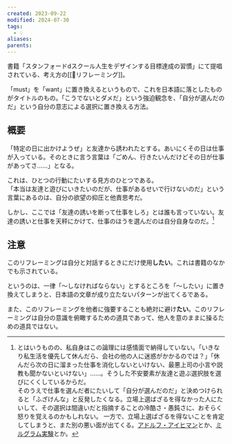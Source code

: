 ```yaml
---
created: 2023-09-22
modified: 2024-07-30
tags:
  - 💡
aliases: 
parents: 
---
```

書籍「スタンフォードdスクール人生をデザインする目標達成の習慣」にて提唱されている、考え方の[[📝リフレーミング]]。

「must」を「want」に置き換えるというもので、これを日本語に落としたものがタイトルのもの。「こうでないとダメだ」という強迫観念を、「自分が選んだのだ」という自分の意志による選択に置き換える方法。

## 概要
「特定の日に出かけようぜ」と友達から誘われたとする。あいにくその日は仕事が入っている。そのときに言う言葉は「ごめん、行きたいんだけどその日が仕事があってさ……」となる。

これは、ひとつの行動にたいする見方のひとつである。  
「本当は友達と遊びにいきたいのだが、仕事があるせいで行けないのだ」という言葉にあるのは、自分の欲望の抑圧と他責思考だ。

しかし、ここでは「友達の誘いを断って仕事をしろ」とは誰も言っていない。友達の誘いと仕事を天秤にかけて、仕事のほうを選んだのは自分自身なのだ。[^でも納得はしない]

[^でも納得はしない]: とはいうものの、私自身はこの論理には感情面で納得していない。「いきなり私生活を優先して休んだら、会社の他の人に迷惑がかかるのでは？」「休んだら次の日に溜まった仕事を消化しないといけない、最悪上司の小言や説教も聞かないといけない」……。そうした不安要素が友達と遊ぶ選択肢を選びにくくしているからだ。  
	そのうえで仕事を選んだ者にたいして「自分が選んだのだ」と決めつけられると「ふざけんな」と反発したくなる。立場上選ばざるを得なかった人にたいして、その選択は間違いだと指摘することの冷酷さ・愚鈍さに、おそらく怒りを覚えるのかもしれない。
	一方で、立場上選ばざるを得ないことを肯定してしまうと、また別の悪い面が出てくる。[アドルフ・アイヒマン](https://ja.wikipedia.org/wiki/%E3%82%A2%E3%83%89%E3%83%AB%E3%83%95%E3%83%BB%E3%82%A2%E3%82%A4%E3%83%92%E3%83%9E%E3%83%B3)とか、[ミルグラム実験](https://ja.wikipedia.org/wiki/%E3%83%9F%E3%83%AB%E3%82%B0%E3%83%A9%E3%83%A0%E5%AE%9F%E9%A8%93)とか。

## 注意
このリフレーミングは自分と対話するときにだけ使用**したい**。これは書籍のなかでも示されている。

というのは、一律「～しなければならない」とするところを「～したい」に置き換えてしまうと、日本語の文章が成り立たないパターンが出てくるである。

また、このリフレーミングを他者に強要することも絶対に避け**たい**。このリフレーミングは自分の意識を俯瞰するための道具であって、他人を意のままに操るための道具ではない。